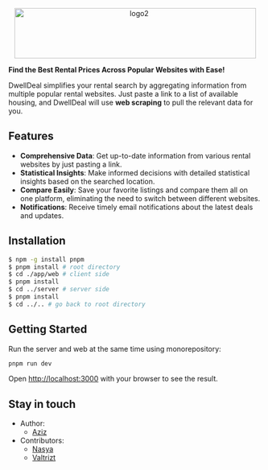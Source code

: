 <p align="center">
  <img src="https://github.com/user-attachments/assets/61dedf73-ef35-4702-a1f4-23370c67b000" alt="logo2" style="width: 480px; height: 100px; object-fit: contain;">
</p>

**Find the Best Rental Prices Across Popular Websites with Ease!**

DwellDeal simplifies your rental search by aggregating information from multiple popular rental websites. Just paste a link to a list of available housing, and DwellDeal will use **web scraping** to pull the relevant data for you.

## Features

- **Comprehensive Data**: Get up-to-date information from various rental websites by just pasting a link.
- **Statistical Insights**: Make informed decisions with detailed statistical insights based on the searched location.
- **Compare Easily**: Save your favorite listings and compare them all on one platform, eliminating the need to switch between different websites.
- **Notifications**: Receive timely email notifications about the latest deals and updates.


## Installation

```bash
$ npm -g install pnpm
$ pnpm install # root directory
$ cd ./app/web # client side
$ pnpm install
$ cd ../server # server side
$ pnpm install
$ cd ../.. # go back to root directory
```


## Getting Started

Run the server and web at the same time using monorepository:

```bash
pnpm run dev
```

Open [http://localhost:3000](http://localhost:3000) with your browser to see the result.

## Stay in touch

- Author:
  - [Aziz](https://github.com/auli-aziz) 
- Contributors:
  - [Nasya](https://github.com/Nsyay) 
  - [Valtrizt](https://github.com/valuin)

